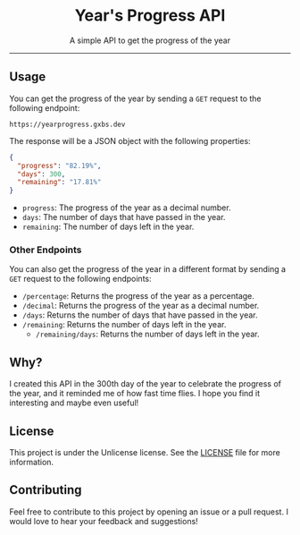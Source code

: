 <div align="center">
<h1>Year's Progress API</h1>
<p>A simple API to get the progress of the year</p>
</div>

---

## Usage

You can get the progress of the year by sending a `GET` request to the following
endpoint:

```
https://yearprogress.gxbs.dev
```

The response will be a JSON object with the following properties:

```json
{
  "progress": "82.19%",
  "days": 300,
  "remaining": "17.81%"
}
```

- `progress`: The progress of the year as a decimal number.
- `days`: The number of days that have passed in the year.
- `remaining`: The number of days left in the year.

### Other Endpoints

You can also get the progress of the year in a different format by sending a
`GET` request to the following endpoints:

- `/percentage`: Returns the progress of the year as a percentage.
- `/decimal`: Returns the progress of the year as a decimal number.
- `/days`: Returns the number of days that have passed in the year.
- `/remaining`: Returns the number of days left in the year.
  - `/remaining/days`: Returns the number of days left in the year.

## Why?

I created this API in the 300th day of the year to celebrate the progress of the
year, and it reminded me of how fast time flies. I hope you find it interesting
and maybe even useful!

## License

This project is under the Unlicense license. See the [LICENSE](LICENSE) file for
more information.

## Contributing

Feel free to contribute to this project by opening an issue or a pull request. I
would love to hear your feedback and suggestions!
